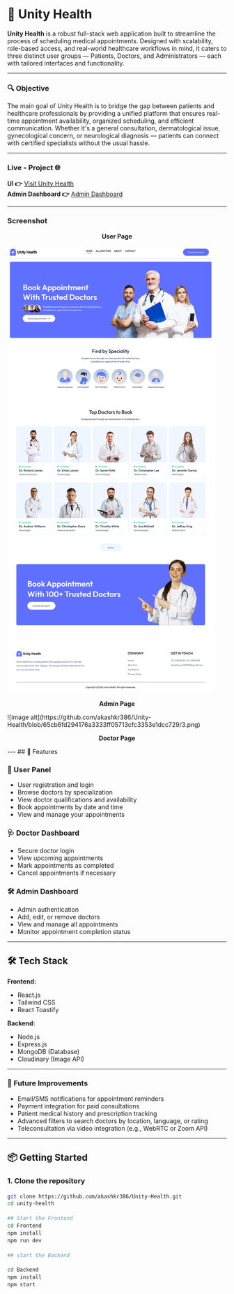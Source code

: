 # 🏥 Unity Health

**Unity Health** is a robust full-stack web application built to streamline the process of scheduling medical appointments. Designed with scalability, role-based access, and real-world healthcare workflows in mind, it caters to three distinct user groups — Patients, Doctors, and Administrators — each with tailored interfaces and functionality.

---

### 🔍 Objective
The main goal of Unity Health is to bridge the gap between patients and healthcare professionals by providing a unified platform that ensures real-time appointment availability, organized scheduling, and efficient communication. Whether it's a general consultation, dermatological issue, gynecological concern, or neurological diagnosis — patients can connect with certified specialists without the usual hassle.

---

### Live - Project 🌐
**UI 👉** [Visit Unity Health](https://unity-health-frontend.onrender.com/)
<br/>
**Admin Dashboard 👉** [Admin Dashboard](https://unity-health-admin.onrender.com/)

---

### Screenshot
<p align="center" ><b>User Page</b></p>

![image alt](https://github.com/akashkr386/Unity-Health/blob/10b8bc52e35daaecec33cbe10d49104b95c199ad/Unity-Health.png)
<br/>
<p align="center" ><b>Admin Page</b></p>
![image alt](https://github.com/akashkr386/Unity-Health/blob/65cb6fd294176a3333ff05713cfc3353e1dcc729/3.png)
<br/>
<p align="center" ><b>Doctor Page</b></p>
---
## 🚀 Features

### 👤 User Panel
- User registration and login
- Browse doctors by specialization
- View doctor qualifications and availability
- Book appointments by date and time
- View and manage your appointments

### 🩺 Doctor Dashboard
- Secure doctor login
- View upcoming appointments
- Mark appointments as completed
- Cancel appointments if necessary

### 🛠️ Admin Dashboard
- Admin authentication
- Add, edit, or remove doctors
- View and manage all appointments
- Monitor appointment completion status

---

## 🛠️ Tech Stack

**Frontend:**
- React.js
- Tailwind CSS
- React Toastify

**Backend:**
- Node.js
- Express.js
- MongoDB (Database)
- Cloudinary (Image API)

---
### 🧠 Future Improvements
- Email/SMS notifications for appointment reminders
- Payment integration for paid consultations
- Patient medical history and prescription tracking
- Advanced filters to search doctors by location, language, or rating
- Teleconsultation via video integration (e.g., WebRTC or Zoom API)

---

## 📦 Getting Started

### 1. Clone the repository

```bash
git clone https://github.com/akashkr386/Unity-Health.git
cd unity-health

## Start the Frontend
cd Frontend
npm install
npm run dev

## start the Backend

cd Backend
npm install
npm start


